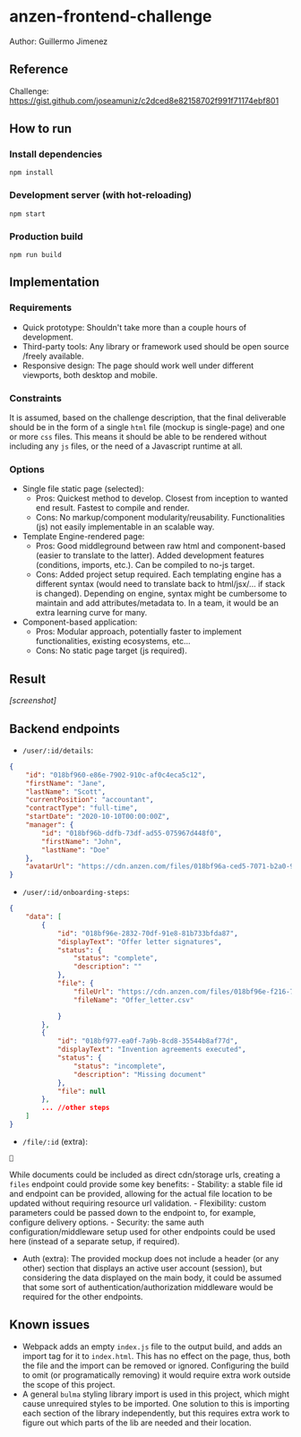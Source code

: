 # anzen-frontend-challenge
Author: Guillermo Jimenez

## Reference
Challenge: https://gist.github.com/joseamuniz/c2dced8e82158702f991f71174ebf801

## How to run
### Install dependencies
```
npm install
```

### Development server (with hot-reloading)
```
npm start
```

### Production build
```
npm run build
```

## Implementation
### Requirements
- Quick prototype: Shouldn't take more than a couple hours of development.
- Third-party tools: Any library or framework used should be open source /freely available.
- Responsive design: The page should work well under different viewports, both desktop and mobile.
### Constraints
It is assumed, based on the challenge description, that the final deliverable should be in the form of a single `html` file (mockup is single-page) and one or more `css` files. This means it should be able to be rendered without including any `js` files, or the need of a Javascript runtime at all.
### Options
- Single file static page (selected):
    - Pros: Quickest method to develop. Closest from inception to wanted end result. Fastest to compile and render.
    - Cons: No markup/component modularity/reusability. Functionalities (js) not easily implementable in an scalable way.
- Template Engine-rendered page:
    - Pros: Good middleground between raw html and component-based (easier to translate to the latter). Added development features (conditions, imports, etc.). Can be compiled to no-js target.
    - Cons: Added project setup required. Each templating engine has a different syntax (would need to translate back to html/jsx/... if stack is changed). Depending on engine, syntax might be cumbersome to maintain and add attributes/metadata to. In a team, it would be an extra learning curve for many.
- Component-based application:
    - Pros: Modular approach, potentially faster to implement functionalities, existing ecosystems, etc...
    - Cons: No static page target (js required).

## Result
_[screenshot]_

## Backend endpoints
- `/user/:id/details`:
```json
{
    "id": "018bf960-e86e-7902-910c-af0c4eca5c12",
    "firstName": "Jane",
    "lastName": "Scott",
    "currentPosition": "accountant",
    "contractType": "full-time",
    "startDate": "2020-10-10T00:00:00Z",
    "manager": {
        "id": "018bf96b-ddfb-73df-ad55-075967d448f0",
        "firstName": "John",
        "lastName": "Doe"
    },
    "avatarUrl": "https://cdn.anzen.com/files/018bf96a-ced5-7071-b2a0-90d9a624de7b"
}
```
- `/user/:id/onboarding-steps`: 
```json
{
    "data": [
        {
            "id": "018bf96e-2832-70df-91e8-81b733bfda87",
            "displayText": "Offer letter signatures",
            "status": {
                "status": "complete",
                "description": ""
            },
            "file": {
                "fileUrl": "https://cdn.anzen.com/files/018bf96e-f216-7ff1-a548-fd1ed35bb8ce",
                "fileName": "Offer_letter.csv"

            }
        },
        {
            "id": "018bf977-ea0f-7a9b-8cd8-35544b8af77d",
            "displayText": "Invention agreements executed",
            "status": {
                "status": "incomplete",
                "description": "Missing document"
            },
            "file": null
        },
        ... //other steps
    ]
}
```
- `/file/:id` (extra): 
```
📄
```
While documents could be included as direct cdn/storage urls, creating a `files` endpoint could provide some key benefits:
    - Stability: a stable file id and endpoint can be provided, allowing for the actual file location to be updated without requiring resource url validation.
    - Flexibility: custom parameters could be passed down to the endpoint to, for example, configure delivery options.
    - Security: the same auth configuration/middleware setup used for other endpoints could be used here (instead of a separate setup, if required).
- Auth (extra): The provided mockup does not include a header (or any other) section that displays an active user account (session), but considering the data displayed on the main body, it could be assumed that some sort of authentication/authorization middleware would be required for the other endpoints.

## Known issues
- Webpack adds an empty `index.js` file to the output build, and adds an import tag for it to `index.html`. This has no effect on the page, thus, both the file and the import can be removed or ignored. Configuring the build to omit (or programatically removing) it would require extra work outside the scope of this project.
- A general `bulma` styling library import is used in this project, which might cause unrequired styles to be imported. One solution to this is importing each section of the library independently, but this requires extra work to figure out which parts of the lib are needed and their location.